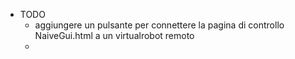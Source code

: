 - TODO
	- aggiungere un pulsante per connettere la pagina di controllo NaiveGui.html a un virtualrobot remoto
	-